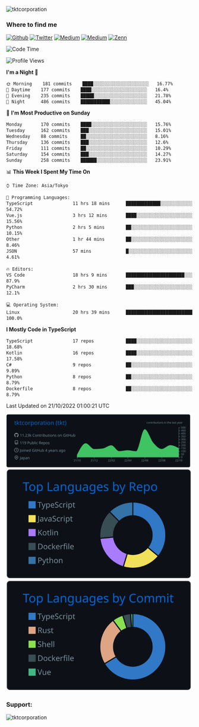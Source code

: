 <p align="left"> <img src="https://komarev.com/ghpvc/?username=tktcorporation&label=Profile%20views&color=0e75b6&style=flat" alt="tktcorporation" /> </p>

<h3>Where to find me</h3>
<p>
<a href="https://github.com/tktcorporation" target="_blank"><img alt="Github" src="https://img.shields.io/badge/GitHub-%2312100E.svg?&style=for-the-badge&logo=Github&logoColor=white" /></a>
<a href="https://twitter.com/tktcorporation" target="_blank"><img alt="Twitter" src="https://img.shields.io/badge/twitter-%231DA1F2.svg?&style=for-the-badge&logo=twitter&logoColor=white" /></a>
<a href="https://www.linkedin.com/in/tktcorporation" target="_blank"><img alt="Medium" src="https://img.shields.io/badge/linkdin-0a66c2.svg?&style=for-the-badge&logo=linkedin&logoColor=white" /></a>
<a href="https://qiita.com/tktcorporation" target="_blank"><img alt="Medium" src="https://img.shields.io/badge/qiita-55C500.svg?&style=for-the-badge&logo=qiita&logoColor=white" /></a>
<a href="https://zenn.dev/tktcorporation" target="_blank"><img alt="Zenn" src="https://img.shields.io/badge/Zenn-3EA8FF.svg?&style=for-the-badge&logo=Zenn&logoColor=white" /></a>
</p>
  
<!--START_SECTION:waka-->
![Code Time](http://img.shields.io/badge/Code%20Time-659%20hrs%2055%20mins-blue)

![Profile Views](http://img.shields.io/badge/Profile%20Views-6-blue)

**I'm a Night 🦉** 

```text
🌞 Morning    181 commits    ████░░░░░░░░░░░░░░░░░░░░░   16.77% 
🌆 Daytime    177 commits    ████░░░░░░░░░░░░░░░░░░░░░   16.4% 
🌃 Evening    235 commits    █████░░░░░░░░░░░░░░░░░░░░   21.78% 
🌙 Night      486 commits    ███████████░░░░░░░░░░░░░░   45.04%

```
📅 **I'm Most Productive on Sunday** 

```text
Monday       170 commits    ████░░░░░░░░░░░░░░░░░░░░░   15.76% 
Tuesday      162 commits    ███░░░░░░░░░░░░░░░░░░░░░░   15.01% 
Wednesday    88 commits     ██░░░░░░░░░░░░░░░░░░░░░░░   8.16% 
Thursday     136 commits    ███░░░░░░░░░░░░░░░░░░░░░░   12.6% 
Friday       111 commits    ██░░░░░░░░░░░░░░░░░░░░░░░   10.29% 
Saturday     154 commits    ███░░░░░░░░░░░░░░░░░░░░░░   14.27% 
Sunday       258 commits    ██████░░░░░░░░░░░░░░░░░░░   23.91%

```


📊 **This Week I Spent My Time On** 

```text
⌚︎ Time Zone: Asia/Tokyo

💬 Programming Languages: 
TypeScript               11 hrs 18 mins      █████████████░░░░░░░░░░░░   54.72% 
Vue.js                   3 hrs 12 mins       ████░░░░░░░░░░░░░░░░░░░░░   15.56% 
Python                   2 hrs 5 mins        ██░░░░░░░░░░░░░░░░░░░░░░░   10.15% 
Other                    1 hr 44 mins        ██░░░░░░░░░░░░░░░░░░░░░░░   8.46% 
JSON                     57 mins             █░░░░░░░░░░░░░░░░░░░░░░░░   4.61%

🔥 Editors: 
VS Code                  18 hrs 9 mins       ██████████████████████░░░   87.9% 
PyCharm                  2 hrs 30 mins       ███░░░░░░░░░░░░░░░░░░░░░░   12.1%

💻 Operating System: 
Linux                    20 hrs 39 mins      █████████████████████████   100.0%

```

**I Mostly Code in TypeScript** 

```text
TypeScript               17 repos            ████░░░░░░░░░░░░░░░░░░░░░   18.68% 
Kotlin                   16 repos            ████░░░░░░░░░░░░░░░░░░░░░   17.58% 
C#                       9 repos             ██░░░░░░░░░░░░░░░░░░░░░░░   9.89% 
Python                   8 repos             ██░░░░░░░░░░░░░░░░░░░░░░░   8.79% 
Dockerfile               8 repos             ██░░░░░░░░░░░░░░░░░░░░░░░   8.79%

```



 Last Updated on 21/10/2022 01:00:21 UTC
<!--END_SECTION:waka-->

[![](https://raw.githubusercontent.com/tktcorporation/tktcorporation/master/profile-summary-card-output/github_dark/0-profile-details.svg)](https://github.com/vn7n24fzkq/github-profile-summary-cards)
[![](https://raw.githubusercontent.com/tktcorporation/tktcorporation/master/profile-summary-card-output/github_dark/1-repos-per-language.svg)](https://github.com/vn7n24fzkq/github-profile-summary-cards) [![](https://raw.githubusercontent.com/tktcorporation/tktcorporation/master/profile-summary-card-output/github_dark/2-most-commit-language.svg)](https://github.com/vn7n24fzkq/github-profile-summary-cards)

<h3 align="left">Support:</h3>
<p><a href="https://www.buymeacoffee.com/tktcorporation"> <img align="left" src="https://cdn.buymeacoffee.com/buttons/v2/default-yellow.png" height="50" width="210" alt="tktcorporation" /></a></p><br><br>
